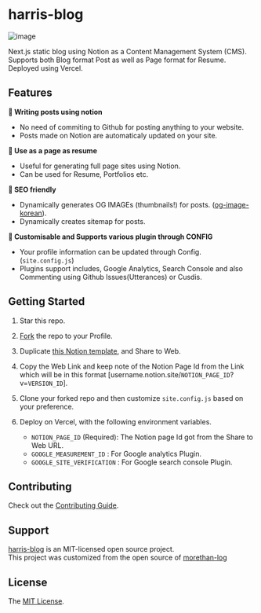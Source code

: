 # harris-blog
![image](https://user-images.githubusercontent.com/57648788/224872954-05a921c7-5d7a-4892-bc25-4e2bd010caf9.png)

Next.js static blog using Notion as a Content Management System (CMS). Supports both Blog format Post as well as Page format for Resume. Deployed using Vercel.


## Features

**📒 Writing posts using notion**

- No need of commiting to Github for posting anything to your website.
- Posts made on Notion are automaticaly updated on your site.

**📄 Use as a page as resume**

- Useful for generating full page sites using Notion.
- Can be used for Resume, Portfolios etc.

**👀 SEO friendly**

- Dynamically generates OG IMAGEs (thumbnails!) for posts. ([og-image-korean](https://github.com/morethanmin/og-image-korean)).
- Dynamically creates sitemap for posts.

**🤖 Customisable and Supports various plugin through CONFIG**

- Your profile information can be updated through Config. (`site.config.js`)
- Plugins support includes, Google Analytics, Search Console and also Commenting using Github Issues(Utterances) or Cusdis.

## Getting Started

1. Star this repo.
2. [Fork](https://github.com/morethanmin/morethan-log/fork) the repo to your Profile.
3. Duplicate [this Notion template](https://quasar-season-ed5.notion.site/12c38b5f459d4eb9a759f92fba6cea36?v=2e7962408e3842b2a1a801bf3546edda), and Share to Web.
4. Copy the Web Link and keep note of the Notion Page Id from the Link which will be in this format [username.notion.site/`NOTION_PAGE_ID`?v=`VERSION_ID`].
5. Clone your forked repo and then customize `site.config.js` based on your preference.
6. Deploy on Vercel, with the following environment variables.

   - `NOTION_PAGE_ID` (Required): The Notion page Id got from the Share to Web URL.
   - `GOOGLE_MEASUREMENT_ID` : For Google analytics Plugin.
   - `GOOGLE_SITE_VERIFICATION` : For Google search console Plugin.

## Contributing

Check out the [Contributing Guide](.github/CONTRIBUTING.md).

## Support

[harris-blog](https://github.com/harris91/harris-blog) is an MIT-licensed open source project.<br>This project was customized from the open source of [morethan-log](https://github.com/morethanmin/morethan-log)

## License

The [MIT License](LICENSE).
